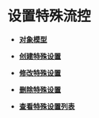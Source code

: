 # 设置特殊流控<a name="apig-phapi-180713076"></a>

-   **[对象模型](对象模型-64.md)**  

-   **[创建特殊设置](创建特殊设置-65.md)**  

-   **[修改特殊设置](修改特殊设置-66.md)**  

-   **[删除特殊设置](删除特殊设置-67.md)**  

-   **[查看特殊设置列表](查看特殊设置列表-68.md)**  


